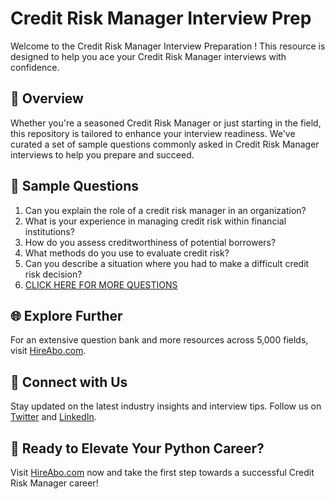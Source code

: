 # Credit Risk Manager Interview Prep

Welcome to the Credit Risk Manager Interview Preparation ! This resource is designed to help you ace your Credit Risk Manager interviews with confidence.

## 🚀 Overview

Whether you're a seasoned Credit Risk Manager or just starting in the field, this repository is tailored to enhance your interview readiness. We've curated a set of sample questions commonly asked in Credit Risk Manager interviews to help you prepare and succeed.

## 📝 Sample Questions

1. Can you explain the role of a credit risk manager in an organization?
2. What is your experience in managing credit risk within financial institutions?
3. How do you assess creditworthiness of potential borrowers?
4. What methods do you use to evaluate credit risk?
5. Can you describe a situation where you had to make a difficult credit risk decision?
6. [CLICK HERE FOR MORE QUESTIONS](https://hireabo.com/job/1_2_31/Credit%20Risk%20Manager)

## 🌐 Explore Further

For an extensive question bank and more resources across 5,000 fields, visit [HireAbo.com](https://www.hireabo.com).

## 📱 Connect with Us

Stay updated on the latest industry insights and interview tips. Follow us on [Twitter](https://twitter.com/hireabo) and [LinkedIn](https://www.linkedin.com/in/hire-abo-3609972a8/).

## 🚀 Ready to Elevate Your Python Career?

Visit [HireAbo.com](https://www.hireabo.com) now and take the first step towards a successful Credit Risk Manager career!
